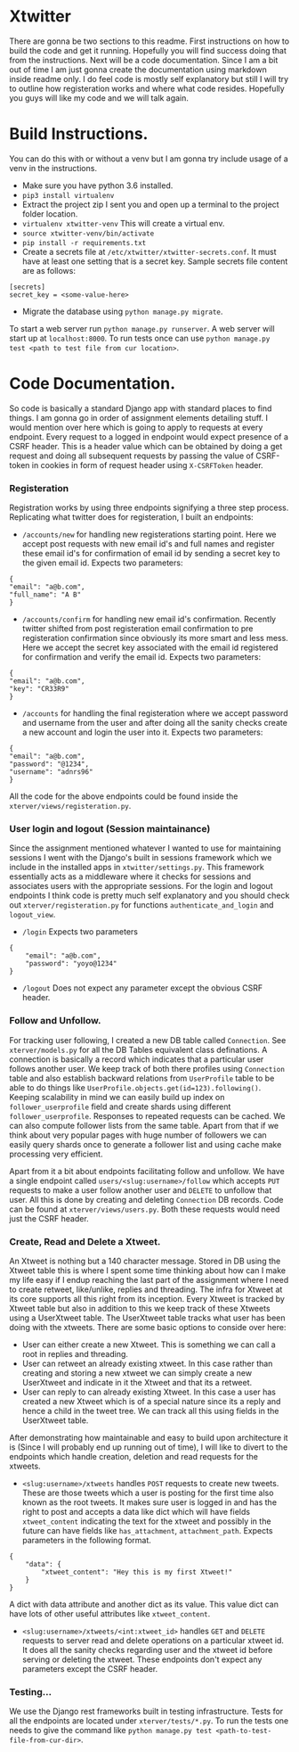 # Xtwitter

There are gonna be two sections to this readme. First instructions on how to build the code and get it running. Hopefully you will find success doing that from the instructions.
Next will be a code documentation. Since I am a bit out of time I am just gonna create the documentation using markdown inside readme only. I do feel code is mostly self explanatory but still I will try to outline how registeration works and where what code resides. Hopefully you guys will like my code and we will talk again.

# Build Instructions.

You can do this with or without a venv but I am gonna try include usage of a venv in the instructions.

* Make sure you have python 3.6 installed.
* `pip3 install virtualenv`
* Extract the project zip I sent you and open up a terminal to the project folder location.
*  `virtualenv xtwitter-venv` This will create a virtual env.
*  `source xtwitter-venv/bin/activate`
*  `pip install -r requirements.txt`
* Create a secrets file at `/etc/xtwitter/xtwitter-secrets.conf`. It must have at least one setting that is a secret key. Sample secrets file content are as follows:
```
[secrets]
secret_key = <some-value-here>
```
* Migrate the database using `python manage.py migrate`.

To start a web server run `python manage.py runserver`. A web server will start up at `localhost:8000`.
To run tests once can use `python manage.py test <path to test file from cur location>`.


# Code Documentation.

So code is basically a standard Django app with standard places to find things.
I am gonna go in order of assignment elements detailing stuff. I would mention over here which is going to apply to requests at every endpoint. Every request to a logged in endpoint would expect presence of a CSRF header. This is a header value which can be obtained by doing a get request and doing all subsequent requests by passing the value of CSRF-token in cookies in form of request header using `X-CSRFToken` header.

### Registeration

Registration works by using three endpoints signifying a three step process. Replicating what twitter does for registeration, I built an endpoints:

* `/accounts/new` for handling new registerations starting point. Here we accept post requests with new email id's and full names and register these email id's for confirmation of email id by sending a secret key to the given email id.
Expects two parameters:
```
{
"email": "a@b.com",
"full_name": "A B"
}
```
* `/accounts/confirm` for handling new email id's confirmation. Recently twitter shifted from post registeration email confirmation to pre registeration confirmation since obviously its more smart and less mess. Here we accept the secret key associated with the email id registered for confirmation and verify the email id.
Expects two parameters:
```
{
"email": "a@b.com",
"key": "CR33R9"
}
```
* `/accounts` for handling the final registeration where we accept password and username from the user and after doing all the sanity checks create a new account and login the user into it.
Expects two parameters:
```
{
"email": "a@b.com",
"password": "@1234",
"username": "adnrs96"
}
```

All the code for the above endpoints could be found inside the `xterver/views/registeration.py`.

### User login and logout (Session maintainance)

Since the assignment mentioned whatever I wanted to use for maintaining sessions I went with the Django's built in sessions framework which we include in the installed apps in `xtwitter/settings.py`. This framework essentially acts as a middleware where it checks for sessions and associates users with the appropriate sessions.
For the login and logout endpoints I think code is pretty much self explanatory and you should check out `xterver/registeration.py` for functions `authenticate_and_login` and `logout_view`.

* `/login` Expects two parameters
```
{
    "email": "a@b.com",
    "password": "yoyo@1234"
}
```
* `/logout` Does not expect any parameter except the obvious CSRF header.

### Follow and Unfollow.

For tracking user following, I created a new DB table called `Connection`. See `xterver/models.py` for all the DB Tables equivalent class definations. A connection is basically a record which indicates that a particular user follows another user. We keep track of both there profiles using `Connection` table and also establish backward relations from `UserProfile` table to be able to do things like `UserProfile.objects.get(id=123).following()`. Keeping scalability in mind we can easily build up index on `follower_userprofile` field and create shards using different `follower_userprofile`. Responses to repeated requests can be cached.
We can also compute follower lists from the same table. Apart from that if we think about very popular pages with huge number of followers we can easily query shards once to generate a follower list and using cache make processing very efficient.

Apart from it a bit about endpoints facilitating follow and unfollow. We have a single endpoint called `users/<slug:username>/follow` which accepts `PUT` requests to make a user follow another user and `DELETE` to unfollow that user. All this is done by creating and deleting `Connection` DB records. Code can be found at `xterver/views/users.py`. Both these requests would need just the CSRF header.

### Create, Read and Delete a Xtweet.

An Xtweet is nothing but a 140 character message. Stored in DB using the Xtweet table this is where I spent some time thinking about how can I make my life easy if I endup reaching the last part of the assignment where I need to create retweet, like/unlike, replies and threading. The infra for Xtweet at its core supports all this right from its inception.
Every Xtweet is tracked by Xtweet table but also in addition to this we keep track of these Xtweets using a UserXtweet table. The UserXtweet table tracks what user has been doing with the xtweets. There are some basic options to conside over here:
* User can either create a new Xtweet. This is something we can call a root in replies and threading.
* User can retweet an already existing xtweet. In this case rather than creating and storing a new xtweet we can simply create a new UserXtweet and indicate in it the Xtweet and that its a retweet.
* User can reply to can already existing Xtweet. In this case a user has created a new Xtweet which is of a special nature since its a reply and hence a child in the tweet tree. We can track all this using fields in the UserXtweet table.

After demonstrating how maintainable and easy to build upon architecture it is (Since I will probably end up running out of time), I will like to divert to the endpoints
which handle creation, deletion and read requests for the xtweets.

* `<slug:username>/xtweets` handles `POST` requests to create new tweets. These are those tweets which a user is posting for the first time also known as the root tweets. It makes sure user is logged in and has the right to post and accepts a data like dict which will have fields `xtweet_content` indicating the text for the xtweet and possibly in the future can have fields like `has_attachment`, `attachment_path`.
Expects parameters in the following format.
```
{
	"data": {
		"xtweet_content": "Hey this is my first Xtweet!"
	}
}
```
A dict with data attribute and another dict as its value. This value dict can have lots of other useful attributes like `xtweet_content`.
* `<slug:username>/xtweets/<int:xtweet_id>` handles `GET` and `DELETE` requests to server read and delete operations on a particular xtweet id. It does all the sanity checks regarding user and the xtweet id before serving or deleting the xtweet. These endpoints don't expect any parameters except the CSRF header.


### Testing...

We use the Django rest frameworks built in testing infrastructure. Tests for all the endpoints are located under `xterver/tests/*.py`. To run the tests one needs to give the command like `python manage.py test <path-to-test-file-from-cur-dir>`.
